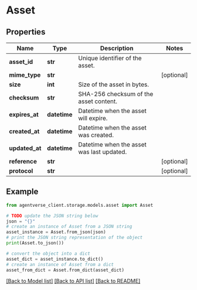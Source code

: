 # Asset


## Properties

Name | Type | Description | Notes
------------ | ------------- | ------------- | -------------
**asset_id** | **str** | Unique identifier of the asset. | 
**mime_type** | **str** |  | [optional] 
**size** | **int** | Size of the asset in bytes. | 
**checksum** | **str** | SHA-256 checksum of the asset content. | 
**expires_at** | **datetime** | Datetime when the asset will expire. | 
**created_at** | **datetime** | Datetime when the asset was created. | 
**updated_at** | **datetime** | Datetime when the asset was last updated. | 
**reference** | **str** |  | [optional] 
**protocol** | **str** |  | [optional] 

## Example

```python
from agentverse_client.storage.models.asset import Asset

# TODO update the JSON string below
json = "{}"
# create an instance of Asset from a JSON string
asset_instance = Asset.from_json(json)
# print the JSON string representation of the object
print(Asset.to_json())

# convert the object into a dict
asset_dict = asset_instance.to_dict()
# create an instance of Asset from a dict
asset_from_dict = Asset.from_dict(asset_dict)
```
[[Back to Model list]](../README.md#documentation-for-models) [[Back to API list]](../README.md#documentation-for-api-endpoints) [[Back to README]](../README.md)


